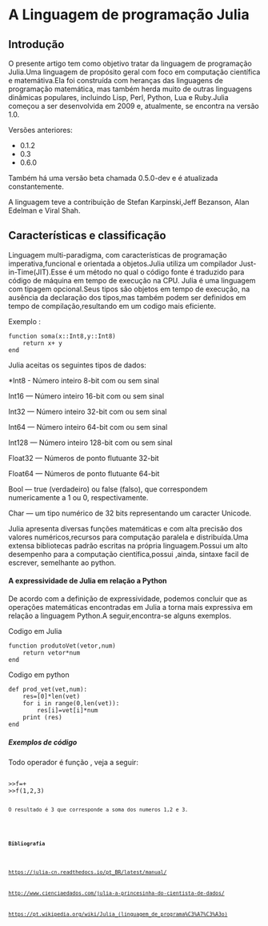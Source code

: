 
<h1>A Linguagem de programação Julia</h1>

<h2>Introdução</h2>

<p> O presente artigo tem como objetivo tratar da linguagem de programação Julia.Uma linguagem de propósito geral com foco em computação científica e matemátiva.Ela foi construída com heranças das linguagens de programação matemática, mas também herda muito de outras linguagens dinâmicas populares, incluindo Lisp, Perl, Python, Lua e Ruby.Julia começou a ser desenvolvida em 2009 e, atualmente, se encontra na versão 1.0.</p>
<p>Versões anteriores:  
<ul>
  <li>0.1.2 </li>
  <li>0.3 </li>
  <li>0.6.0 </li>
</ul>
Também há uma versão beta chamada 0.5.0-dev e é atualizada constantemente.
</p>

<p>A linguagem teve a contribuição de Stefan Karpinski,Jeff Bezanson, Alan Edelman e Viral Shah.</p>


<h2>Características e classificação</h2>

<p>Linguagem multi-paradigma, com características de programação imperativa,funcional e orientada a objetos.Julia utiliza um compilador
 Just-in-Time(JIT).Esse é um método no qual o código fonte é traduzido para código de máquina em tempo de execução na CPU.
Julia é uma linguagem com tipagem opcional.Seus tipos são objetos em tempo de execução, na ausência da declaração dos tipos,mas também podem ser definidos em tempo de compilação,resultando em um codigo mais eficiente.</p>
<p>
Exemplo :
<pre><code>function soma(x::Int8,y::Int8)
    return x+ y 
end</code></pre>
</p>
<p>Julia aceitas os seguintes tipos de dados:</p>
  
<p>*Int8 - Número inteiro 8-bit com ou sem sinal</p>
<p>Int16 — Número inteiro 16-bit com ou sem sinal</p>
<p>Int32 — Número inteiro 32-bit com ou sem sinal</p>
<p>Int64 — Número inteiro 64-bit com ou sem sinal</p>
<p>Int128 — Número inteiro 128-bit com ou sem sinal</p>
<p>Float32 — Números de ponto flutuante 32-bit</p>
<p>Float64 — Números de ponto flutuante 64-bit</p>
<p>Bool — true (verdadeiro) ou false (falso), que correspondem numericamente a 1 ou 0, respectivamente.</p>
<p>Char — um tipo numérico de 32 bits representando um caracter Unicode.</p>

<p>Julia apresenta diversas funções matemáticas e com alta precisão dos valores numéricos,recursos para computação paralela e distribuída.Uma extensa bibliotecas padrão escritas na própria linguagem.Possui um alto desempenho para a computação científica,possui ,ainda, sintaxe facil de escrever, semelhante ao python.
 
<h4>A expressividade de Julia em relação a Python</h4>
<p>De acordo com a definição de expressividade, podemos concluir que as operações matemáticas encontradas em Julia a torna mais expressiva em relação a linguagem Python.A seguir,encontra-se alguns exemplos.</p>
  
<p>Codigo em Julia  
<pre><code>function produtoVet(vetor,num)
    return vetor*num
end</code></pre>
</p>

<p>Codigo em python
<pre><code>def prod_vet(vet,num):
    res=[0]*len(vet)
    for i in range(0,len(vet)):
        res[i]=vet[i]*num
    print (res)
end</code></pre>
</p>

<h5>Exemplos de código</h5>

<p>Todo operador é função , veja a seguir:
<pre><code>
>>f=+
>>f(1,2,3)
</pre><code>
O resultado é 3 que corresponde a soma dos numeros 1,2 e 3.</p>
  
 <h4>Bibliografia</h4>

<https://julia-cn.readthedocs.io/pt_BR/latest/manual/>

<http://www.cienciaedados.com/julia-a-princesinha-do-cientista-de-dados/>

<https://pt.wikipedia.org/wiki/Julia_(linguagem_de_programa%C3%A7%C3%A3o)>
